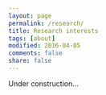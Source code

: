 ```yaml
---
layout: page
permalink: /research/
title: Research interests
tags: [about]
modified: 2016-04-05
comments: false
share: false
---
```


Under construction...
